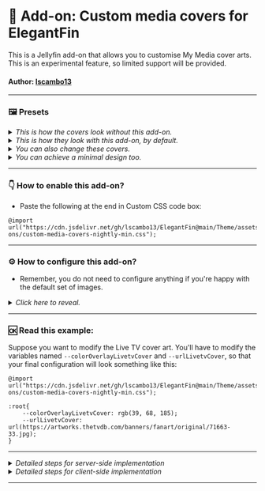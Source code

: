 # 🧩 Add-on:  Custom media covers for ElegantFin
This is a Jellyfin add-on that allows you to customise My Media cover arts. This is an experimental feature, so limited support will be provided.

#### **Author:** [lscambo13](https://github.com/lscambo13)

<hr>

### 🖼️ Presets

<details>
  <summary><i>This is how the covers look without this add-on.</i></summary>

![Screenshot 2025-01-19 191836](https://github.com/user-attachments/assets/49425368-cfe3-4c3b-9533-eb18b64c84d6)

</details>

<details>
  <summary><i>This is how they look with this add-on, by default.</i></summary>
	
![image](https://github.com/user-attachments/assets/5284af32-3b2e-4150-938c-f6d0fdfddf06)

```
@import url("https://cdn.jsdelivr.net/gh/lscambo13/ElegantFin@main/Theme/assets/add-ons/custom-media-covers-nightly-min.css");
```

</details>

<details>
  <summary><i>You can also change these covers.</i></summary>
	
![Screenshot 2025-01-19 192015](https://github.com/user-attachments/assets/11719ef1-36ca-46e9-8030-b464a5ae5b79)

</details>

<details>
  <summary><i>You can achieve a minimal design too.</i></summary>

![Screenshot 2025-01-19 192133](https://github.com/user-attachments/assets/daaefe74-d3a9-4bb4-8389-9605a4364372)

```
@import url("https://cdn.jsdelivr.net/gh/lscambo13/ElegantFin@main/Theme/assets/add-ons/custom-media-covers-nightly-min.css");

:root{
    --colorOverlayMoviesCover: transparent;
    --colorOverlayTvshowsCover: transparent;
    --colorOverlayLivetvCover: transparent;
    --colorOverlayPlaylistsCover: transparent;
    --colorOverlayBoxsetsCover: transparent;
    --colorOverlayMusicCover: transparent;
    --colorOverlayHomevideosCover: transparent;
    --colorOverlayBooksCover: transparent;
    --colorOverlayFoldersCover: transparent;
    --urlMoviesCover: transparent;
    --urlTvshowsCover: transparent;
    --urlLivetvCover: transparent;
    --urlPlaylistsCover: transparent;
    --urlBoxsetsCover: transparent;
    --urlMusicCover: transparent;
    --urlHomevideosCover: transparent;
    --urlBooksCover: transparent;
    --urlFoldersCover: transparent;
}
```

<hr>

![Screenshot 2025-01-19 192505](https://github.com/user-attachments/assets/256718f2-67ca-4fbd-8407-e41803380174)

```
@import url("https://cdn.jsdelivr.net/gh/lscambo13/ElegantFin@main/Theme/assets/add-ons/custom-media-covers-nightly-min.css");

:root{
    --colorOverlayMoviesCover: transparent;
    --colorOverlayTvshowsCover: transparent;
    --colorOverlayLivetvCover: transparent;
    --colorOverlayPlaylistsCover: transparent;
    --colorOverlayBoxsetsCover: transparent;
    --colorOverlayMusicCover: transparent;
    --colorOverlayHomevideosCover: transparent;
    --colorOverlayBooksCover: transparent;
    --colorOverlayFoldersCover: transparent;
    --urlMoviesCover: var(--cardBackgroundGradient);
    --urlTvshowsCover: var(--cardBackgroundGradient);
    --urlLivetvCover: var(--cardBackgroundGradient);
    --urlPlaylistsCover: var(--cardBackgroundGradient);
    --urlBoxsetsCover: var(--cardBackgroundGradient);
    --urlMusicCover: var(--cardBackgroundGradient);
    --urlHomevideosCover: var(--cardBackgroundGradient);
    --urlBooksCover: var(--cardBackgroundGradient);
    --urlFoldersCover: var(--cardBackgroundGradient);
}
```

</details>

<hr>

### 👇 How to enable this add-on? 

- Paste the following at the end in Custom CSS code box:

```
@import url("https://cdn.jsdelivr.net/gh/lscambo13/ElegantFin@main/Theme/assets/add-ons/custom-media-covers-nightly-min.css");
```

<hr>

### ⚙️ How to configure this add-on? 

- Remember, you do not need to configure anything if you're happy with the default set of images.



<details>
  <summary><i>Click here to reveal.</i></summary>
	
- To configure your theme to use the custom images, you'll need to input a URL pointing to an image in variables starting with '--url' and an overlay color in variables starting with '--color'.
	
- The ideal Jellyfin cover sizes are `960px x 540px`, and the colors should be in rgb format i.e. `rbg(128, 128, 128)`.
  
- Below are all the configurable variables, but you should remove the entries you do not intend to modify:
 
```

:root{

    <!-- overlay colors; change according to your image. -->

    --colorOverlayMoviesCover: rgb();
    --colorOverlayTvshowsCover: rgb();
    --colorOverlayLivetvCover: rgb();
    --colorOverlayPlaylistsCover: rgb();
    --colorOverlayBoxsetsCover: rgb();
    --colorOverlayMusicCover: rgb();
    --colorOverlayHomevideosCover: rgb();
    --colorOverlayBooksCover: rgb();
    --colorOverlayFoldersCover: rgb();

    <!-- cover images; input the url pointing to an image. -->

    --urlMoviesCover: url();
    --urlTvshowsCover: url();
    --urlLivetvCover: url();
    --urlBoxsetsCover: url();
    --urlMusicCover: url();
    --urlHomevideosCover: url();
    --urlBooksCover: url();
    --urlFoldersCover: url();

}
```
</details>

<hr>


### 🆗 Read this example:
Suppose you want to modify the Live TV cover art. You'll have to modify the variables named `--colorOverlayLivetvCover` and `--urlLivetvCover`, so that your final configuration will look something like this:

```
@import url("https://cdn.jsdelivr.net/gh/lscambo13/ElegantFin@main/Theme/assets/add-ons/custom-media-covers-nightly-min.css");

:root{
    --colorOverlayLivetvCover: rgb(39, 68, 185);
    --urlLivetvCover: url(https://artworks.thetvdb.com/banners/fanart/original/71663-33.jpg);
}

```

<hr>

<details>
  <summary><i>Detailed steps for server-side implementation</i></summary>

1. Open Dashboard from Administration tab in Settings.
2. Select General tab from the side bar.
3. Scroll down to find Custom CSS code box under Branding section.
4. Paste the custom css in Custom CSS code box.
5. Click save
</details>

<details>
  <summary><i>Detailed steps for client-side implementation</i></summary>

1. Open Display tab in Settings.
2. Scroll down to find Custom CSS code box.
3. Paste the custom css in Custom CSS code box.
4. Click save.
</details>


<hr>

